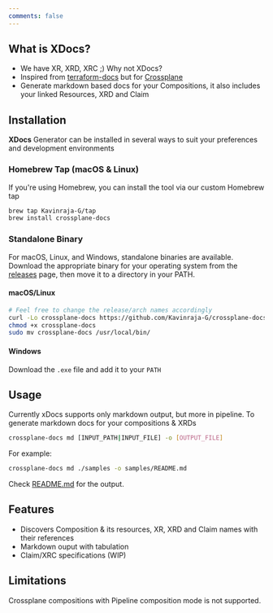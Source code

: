 ```yaml
---
comments: false
---
```

## What is XDocs?
- We have XR, XRD, XRC ;) Why not XDocs?
- Inspired from [terraform-docs](https://github.com/terraform-docs/terraform-docs) but for [Crossplane](https://www.crossplane.io/)
- Generate markdown based docs for your Compositions, it also includes your linked Resources, XRD and Claim

## Installation
**XDocs** Generator can be installed in several ways to suit your preferences and development environments
### Homebrew Tap (macOS & Linux)

If you're using Homebrew, you can install the tool via our custom Homebrew tap

``` sh
brew tap Kavinraja-G/tap
brew install crossplane-docs
```
### Standalone Binary
For macOS, Linux, and Windows, standalone binaries are available. Download the appropriate binary for your operating system from the [releases](https://github.com/Kavinraja-G/crossplane-docs/releases/) page, then move it to a directory in your PATH.

#### macOS/Linux
``` sh
# Feel free to change the release/arch names accordingly
curl -Lo crossplane-docs https://github.com/Kavinraja-G/crossplane-docs/releases/download/v0.1.2/crossplane-docs_v0.1.2_darwin_amd64.tar.gz
chmod +x crossplane-docs
sudo mv crossplane-docs /usr/local/bin/
```
#### Windows
Download the `.exe` file and add it to your `PATH`

## Usage
Currently xDocs supports only markdown output, but more in pipeline. To generate markdown docs for your compositions & XRDs
``` sh
crossplane-docs md [INPUT_PATH|INPUT_FILE] -o [OUTPUT_FILE]
```
For example:
``` sh
crossplane-docs md ./samples -o samples/README.md
```
Check [README.md](https://github.com/Kavinraja-G/crossplane-docs/blob/main/samples/README.md) for the output.

## Features
- Discovers Composition & its resources, XR, XRD and Claim names with their references
- Markdown ouput with tabulation
- Claim/XRC specifications (WIP)

## Limitations
Crossplane compositions with Pipeline composition mode is not supported.